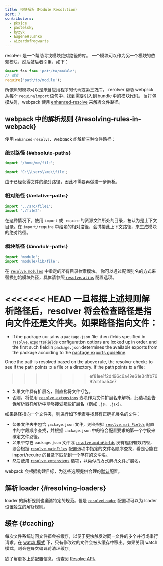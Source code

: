 ```yaml
---
title: 模块解析（Module Resolution）
sort: 7
contributors:
  - pksjce
  - pastelsky
  - byzyk
  - EugeneHlushko
  - wizardofhogwarts
---
```


resolver 是一个帮助寻找模块绝对路径的库。
一个模块可以作为另一个模块的依赖模块，然后被后者引用，如下：

```js
import foo from 'path/to/module';
// 或者
require('path/to/module');
```

所依赖的模块可以是来自应用程序的代码或第三方库。
resolver 帮助 webpack 从每个 `require`/`import` 语句中，找到需要引入到 bundle 中的模块代码。
当打包模块时，webpack 使用 [enhanced-resolve](https://github.com/webpack/enhanced-resolve) 来解析文件路径。


## webpack 中的解析规则 {#resolving-rules-in-webpack}

使用 `enhanced-resolve`，webpack 能解析三种文件路径：


### 绝对路径 {#absolute-paths}

```js
import '/home/me/file';

import 'C:\\Users\\me\\file';
```

由于已经获得文件的绝对路径，因此不需要再做进一步解析。


### 相对路径 {#relative-paths}

```js
import '../src/file1';
import './file2';
```

在这种情况下，使用 `import` 或 `require` 的资源文件所处的目录，被认为是上下文目录。在 `import/require` 中给定的相对路径，会拼接此上下文路径，来生成模块的绝对路径。


### 模块路径 {#module-paths}

```js
import 'module';
import 'module/lib/file';
```

在 [`resolve.modules`](/configuration/resolve/#resolvemodules) 中指定的所有目录检索模块。
你可以通过配置别名的方式来替换初始模块路径，具体请参照 [`resolve.alias`](/configuration/resolve/#resolvealias) 配置选项。

<<<<<<< HEAD
一旦根据上述规则解析路径后，resolver 将会检查路径是指向文件还是文件夹。如果路径指向文件：
=======
- If the package contains a `package.json` file, then fields specified in [`resolve.exportsFields`](/configuration/resolve/#resolveexportsfields) configuration options are looked up in order, and the first such field in `package.json` determines the available exports from the package according to the [package exports guideline](/guides/package-exports/).

Once the path is resolved based on the above rule, the resolver checks to see if the path points to a file or a directory. If the path points to a file:
>>>>>>> ef81ee1f2d496c6a49e61e34ffb7692db1ba54e7

- 如果文件具有扩展名，则直接将文件打包。
- 否则，将使用 [`resolve.extensions`](/configuration/resolve/#resolveextensions) 选项作为文件扩展名来解析，此选项会告诉解析器在解析中能够接受那些扩展名（例如 `.js`，`.jsx`）。

如果路径指向一个文件夹，则进行如下步骤寻找具有正确扩展名的文件：

- 如果文件夹中包含 `package.json` 文件，则会根据 [`resolve.mainFields`](/configuration/resolve/#resolve-mainfields) 配置中的字段顺序查找，并根据 `package.json` 中的符合配置要求的第一个字段来确定文件路径。
- 如果不存在 `package.json` 文件或 [`resolve.mainFields`](/configuration/resolve/#resolvemainfields) 没有返回有效路径，则会根据 [`resolve.mainFiles`](/configuration/resolve/#resolvemainfiles) 配置选项中指定的文件名顺序查找，看是否能在 import/require 的目录下匹配到一个存在的文件名。
- 然后使用 [`resolve.extensions`](/configuration/resolve/#resolveextensions) 选项，以类似的方式解析文件扩展名。

webpack 会根据构建目标，为这些选项提供合理的[默认](/configuration/resolve)配置。


## 解析 loader {#resolving-loaders}

loader 的解析规则也遵循特定的规范。但是 [`resolveLoader`](/configuration/resolve/#resolveloader) 配置项可以为 loader 设置独立的解析规则。


## 缓存 {#caching}

每次文件系统访问文件都会被缓存，以便于更快触发对同一文件的多个并行或串行请求。在 [watch 模式](/configuration/watch/#watch) 下，只有修改过的文件会被从缓存中移出。如果关闭 watch 模式，则会在每次编译前清理缓存。


欲了解更多上述配置信息，请查阅 [Resolve API](/configuration/resolve)。
